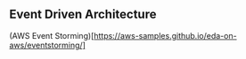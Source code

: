 ## Event Driven Architecture
(AWS Event Storming)[https://aws-samples.github.io/eda-on-aws/eventstorming/]

